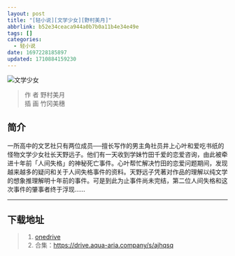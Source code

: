 ```yaml
---
layout: post
title: "[轻小说][文学少女][野村美月]"
abbrlink: b52e34ceaca944a0b7b0a11b4e34e49e
tags: []
categories:
  - 轻小说
date: 1697228185897
updated: 1710884159230
---
```


![文学少女](https://img.20000207.xyz/file/dcb8f0b4bb4bcd8218c24.jpg)

> 作    者 野村美月\
> 插    画 竹冈美穗

## 简介

一所高中的文艺社只有两位成员──擅长写作的男主角社员井上心叶和爱吃书纸的怪物文学少女社长天野远子。他们有一天收到学妹竹田千爱的恋爱咨询，由此被牵进十年前「人间失格」的神秘死亡事件。心叶帮忙解决竹田的恋爱问题期间，发现越来越多的疑问和关于人间失格事件的资料。天野远子凭著对作品的理解以纯文学的想象推理解明十年前的事件。可是到此为止事件尚未完结，第二位人间失格和这次事件的肇事者终于浮现……

***

## 下载地址

> 1. [onedrive](https://ltld-my.sharepoint.com/:f:/g/personal/acgn_ltld_onmicrosoft_com/EuHPQo5RgFNFuGk4CABXNHYBjF6H8xCkqzm_jN7bihYivg)
> 2. 合集：<https://drive.aqua-aria.company/s/ajhqsq>
